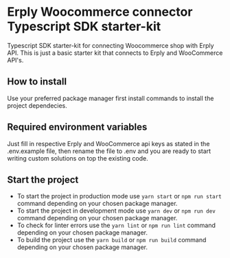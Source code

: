 # Erply Woocommerce connector Typescript SDK starter-kit

Typescript SDK starter-kit for connecting Woocommerce shop with Erply API.
This is just a basic starter kit that connects to Erply and WooCommerce API's.

## How to install
Use your preferred package manager first install commands to install the project dependecies.

## Required environment variables

Just fill in respective Erply and WooCommerce api keys as stated in the .env.example file, then rename the file to .env and you are ready to start writing custom solutions on top the existing code.

## Start the project

- To start the project in production mode use `yarn start` or `npm run start` command depending on your chosen package manager.
- To start the project in development mode use `yarn dev` or `npm run dev` command depending on your chosen package manager.
- To check for linter errors use the `yarn lint` or `npm run lint` command depending on your chosen package manager.
- To build the project use the `yarn build` or `npm run build` command depending on your chosen package manager.
